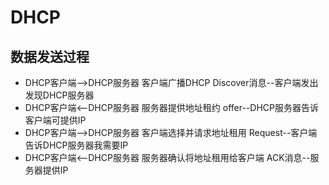 # DHCP
## 数据发送过程
* DHCP客户端-->DHCP服务器 客户端广播DHCP Discover消息--客户端发出发现DHCP服务器
* DHCP客户端<--DHCP服务器 服务器提供地址租约 offer--DHCP服务器告诉客户端可提供IP
* DHCP客户端-->DHCP服务器 客户端选择并请求地址租用 Request--客户端告诉DHCP服务器我需要IP
* DHCP客户端<--DHCP服务器 服务器确认将地址租用给客户端 ACK消息--服务器提供IP